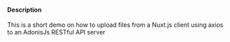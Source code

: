 #### Description
This is a short demo on how to upload files from a Nuxt.js client using axios to an AdonisJs RESTful API server

